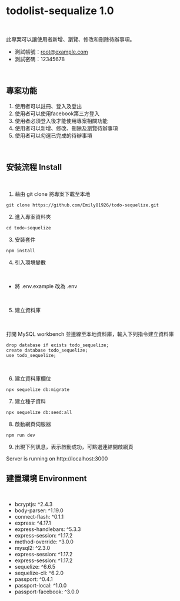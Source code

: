 # todolist-sequalize 1.0
<br>

此專案可以讓使用者新增、瀏覽、修改和刪除待辦事項。

* 測試帳號：root@example.com 
* 測試密碼：12345678

<br>

## 專案功能 

1.  使用者可以註冊、登入及登出
2.  使用者可以使用facebook第三方登入
3.  使用者必須登入後才能使用專案相關功能
4.  使用者可以新增、修改、刪除及瀏覽待辦事項
5.  使用者可以勾選已完成的待辦事項

<br>

## 安裝流程 Install

<br>

1. 藉由 git clone 將專案下載至本地
```
git clone https://github.com/Emily81926/todo-sequelize.git
```
2. 進入專案資料夾
```
cd todo-sequelize
```
3. 安裝套件
```
npm install
```
4. 引入環境變數

<br>

* 將 .env.example 改為 .env

<br>

5. 建立資料庫

<br>

打開 MySQL workbench 並連線至本地資料庫，輸入下列指令建立資料庫 

```
drop database if exists todo_sequelize;
create database todo_sequelize;
use todo_sequelize;
```

<br>

6. 建立資料庫欄位
```
npx sequelize db:migrate
```

7. 建立種子資料
```
npx sequelize db:seed:all
```

8. 啟動網頁伺服器
```
npm run dev
```
9. 出現下列訊息，表示啟動成功，可點選連結開啟網頁

Server is running on http://localhost:3000


## 建置環境 Environment

<br>

* bcryptjs: ^2.4.3
* body-parser: ^1.19.0
* connect-flash: ^0.1.1
* express: ^4.17.1
* express-handlebars: ^5.3.3
* express-session: ^1.17.2
* method-override: ^3.0.0
* mysql2: ^2.3.0
* express-session: ^1.17.2 
* express-session: ^1.17.2
* sequelize: ^6.6.5
* sequelize-cli: ^6.2.0
* passport: ^0.4.1
* passport-local: ^1.0.0
* passport-facebook: ^3.0.0
